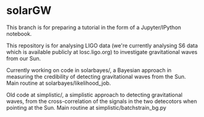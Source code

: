 # solarGW
This branch is for preparing a tutorial in the form of a Jupyter/IPython notebook. 

This repository is for analysing LIGO data (we're currently analysing S6 data which is available publicly at losc.ligo.org) to investigate gravitational waves from our Sun.

Currently working on code in solarbayes/, a Bayesian approach in measuring the credibility of detecting gravitational waves from the Sun. Main routine at solarbayes/likelihood_job. 

Old code at simplistic/, a simplistic approach to detecting gravitational waves, from the cross-correlation of the signals in the two detecotors when pointing at the Sun. Main routine at simplistic/batchstrain_bg.py